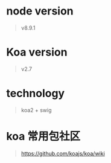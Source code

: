# node version
> v8.9.1

# Koa version
> v2.7

# technology
> koa2 + swig
# koa 常用包社区
> https://github.com/koajs/koa/wiki
